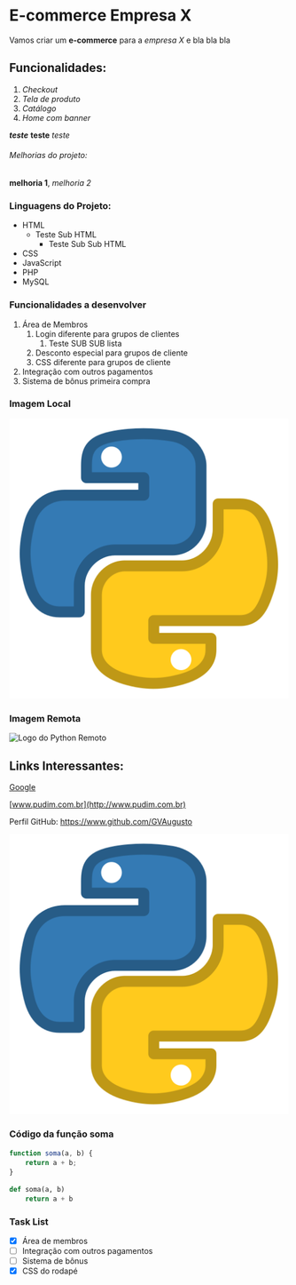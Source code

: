 # E-commerce Empresa X

Vamos criar um **e-commerce** para a *empresa X* e bla bla bla

## Funcionalidades:

1. _Checkout_
2. _Tela de produto_
3. _Catálogo_
4. _Home com banner_

_**teste**_ **teste** _teste_

###### Melhorias do projeto:

__melhoria 1__, _melhoria 2_

### Linguagens do Projeto:

* HTML
    * Teste Sub HTML
        * Teste Sub Sub HTML
* CSS
* JavaScript
* PHP
* MySQL

### Funcionalidades a desenvolver

1. Área de Membros
    1. Login diferente para grupos de clientes
        1. Teste SUB SUB lista
    2. Desconto especial para grupos de cliente
    3. CSS diferente para grupos de cliente
2. Integração com outros pagamentos
3. Sistema de bônus primeira compra

### Imagem Local

![Logo do Python Local](img/python.png)


### Imagem Remota

![Logo do Python Remoto](https://img.icons8.com/metro/452/python.png)

## Links Interessantes:

[Google](https://www.google.com)

[www.pudim.com.br](http://www.pudim.com.br)

Perfil GitHub: https://www.github.com/GVAugusto

[![Logo do Python Local](img/python.png)](https://www.github.com/GVAugusto)


### Código da função soma

```javascript
function soma(a, b) {
    return a + b;
}
```

```python
def soma(a, b)
    return a + b
```


### Task List

- [x] Área de membros
- [ ] Integração com outros pagamentos
- [ ] Sistema de bônus
- [x] CSS do rodapé